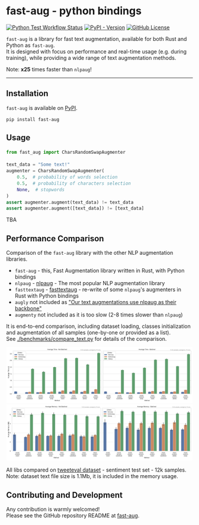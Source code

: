 # fast-aug - python bindings

[![Python Test Workflow Status](https://img.shields.io/github/actions/workflow/status/k4black/fast-aug/test-python.yml?branch=main&event=push&label=python%20tests)](https://github.com/k4black/fast-aug/actions/workflows/test-python.yml)
[![PyPI - Version](https://img.shields.io/pypi/v/fast-aug)](https://pypi.org/project/fast-aug/)
[![GitHub License](https://img.shields.io/github/license/k4black/fast-aug)](https://github.com/k4black/fast-aug/blob/main/LICENSE)


`fast-aug` is a library for fast text augmentation, available for both Rust and Python as `fast-aug`.  
It is designed with focus on performance and real-time usage (e.g. during training), while providing a wide range of text augmentation methods.

Note: **x25** times faster than `nlpaug`!

---


## Installation

`fast-aug` is available on [PyPI](https://pypi.org/project/fast-aug).

```shell
pip install fast-aug
```

## Usage

```python
from fast_aug import CharsRandomSwapAugmenter

text_data = "Some text!"
augmenter = CharsRandomSwapAugmenter(
    0.5,  # probability of words selection
    0.5,  # probability of characters selection
    None,  # stopwords
)
assert augmenter.augment(text_data) != text_data
assert augmenter.augment([text_data]) != [text_data]
```

TBA

## Performance Comparison

Comparison of the `fast-aug` library with the other NLP augmentation libraries.

* `fast-aug` - this, Fast Augmentation library written in Rust, with Python bindings
* `nlpaug` - [nlpaug](https://github.com/makcedward/nlpaug) - The most popular NLP augmentation library
* `fasttextaug` - [fasttextaug](https://github.com/Tzinch21/fasttextaug) - re-write of some `nlpaug`'s augmenters in Rust with Python bindings
* `augly` not included as ["Our text augmentations use nlpaug as their backbone"](https://github.com/facebookresearch/AugLy/tree/main/augly/text)
* `augmenty` not included as it is too slow (2-8 times slower than `nlpaug`)

[//]: # (* for `augmenty` spacy model loading time is included, as we measure end-to-end time and mem &#40;`spacy.lang.en.English` model was used&#41;)

It is end-to-end comparison, including dataset loading, classes initialization and augmentation of all samples (one-by-one or provided as a list).  
See [./benchmarks/compare_text.py](./benchmarks/compare_text.py) for details of the comparison.


![comparison time](https://raw.githubusercontent.com/k4black/fast-aug/main/bindings/python/comparison-python-text-time.svg)
![comparison memory](https://raw.githubusercontent.com/k4black/fast-aug/main/bindings/python/comparison-python-text-memory.svg)


All libs compared on [tweeteval dataset](https://github.com/cardiffnlp/tweeteval) - sentiment test set - 12k samples.  
Note: dataset text file size is 1.1Mb, it is included in the memory usage.


## Contributing and Development

Any contribution is warmly welcomed!  
Please see the GitHub repository README at [fast-aug](https://github.com/k4black/fast-aug).
